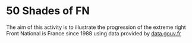 # 50 Shades of FN

The aim of this activity is to illustrate the progression of the extreme right Front National is France since 1988 using data provided by [data.gouv.fr](https://www.data.gouv.fr/fr/posts/les-elections-departementales-2015/)
